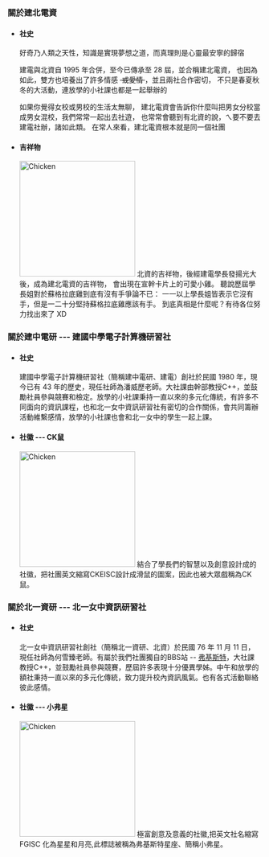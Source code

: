 ### 關於建北電資

- #### 社史

  好奇乃人類之天性，知識是實現夢想之道，而真理則是心靈最安寧的歸宿

  建電與北資自 1995 年合併，至今已傳承至 28 屆，並合稱建北電資，
  也因為如此，雙方也培養出了許多情感 <s>&nbsp;或愛情&nbsp;</s>，並且兩社合作密切，
  不只是春夏秋冬的大活動，連放學的小社課也都是一起舉辦的

  如果你覺得女校或男校的生活太無聊，
  建北電資會告訴你什麼叫把男女分校當成男女混校，我們常常一起出去社遊，
  也常常會聽到有北資的說，ㄟ要不要去建電社辦，諸如此類。
  在常人來看，建北電資根本就是同一個社團

- #### 吉祥物

  <div class="chicken-container d-flex">
    <img src="/images/chicken.png" style="width: 230px; flex-shrink: 0;" alt="Chicken" />
    <span>
    北資的吉祥物，後經建電學長發揚光大後，成為建北電資的吉祥物，
    會出現在宣幹卡片上的可愛小雞。
    聽說歷屆學長姐對於蘇格拉底雞到底有沒有手爭論不已：
    一一以上學長姐皆表示它沒有手，但是一二十分堅持蘇格拉底雞應該有手。
    到底真相是什麼呢？有待各位努力找出來了 XD
    </span>
  <div>

### 關於建中電研 --- 建國中學電子計算機研習社

- #### 社史

  建國中學電子計算機研習社（簡稱建中電研、建電）創社於民國 1980 年，現今已有 43 年的歷史，現任社師為潘威歷老師。大社課由幹部教授C++，並鼓勵社員參與競賽和檢定。放學的小社課秉持一直以來的多元化傳統，有許多不同面向的資訊課程，也和北一女中資訊研習社有密切的合作關係，會共同籌辦活動維繫感情，放學的小社課也會和北一女中的學生一起上課。

- #### 社徽 --- CK鼠

  <div class="chicken-container d-flex">
    <img src="/images/ckeisc_mouse.png" style="width: 230px; flex-shrink: 0;" alt="Chicken" />
    <span>
    結合了學長們的智慧以及創意設計成的社徽，把社團英文縮寫CKEISC設計成滑鼠的圖案，因此也被大眾戲稱為CK鼠。
    </span>
  <div>

### 關於北一資研 --- 北一女中資訊研習社

- #### 社史

  北一女中資訊研習社創社（簡稱北一資研、北資）於民國 76 年 11 月 11 日，現任社師為何雪臻老師。有屬於我們社團獨自的BBS站 -- [弗基斯特](telnet://fgisc.org)，大社課教授C++，並鼓勵社員參與競賽，歷屆許多表現十分優異學姊。中午和放學的額社秉持一直以來的多元化傳統，致力提升校內資訊風氣。也有各式活動聯絡彼此感情。

- #### 社徽 --- 小弗星

  <div class="chicken-container d-flex">
    <img src="/images/fgisc_star.png" style="width: 230px; flex-shrink: 0;" alt="Chicken" />
    <span>
      極富創意及意義的社徽,把英文社名縮寫 FGISC 化為星星和月亮,此標誌被稱為弗基斯特星座、簡稱小弗星。
    </span>
  <div>
